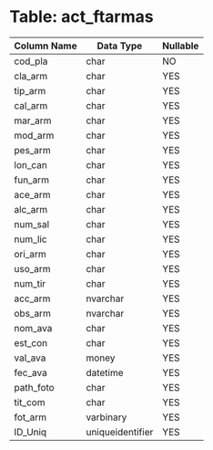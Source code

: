 # Table: act_ftarmas

| Column Name | Data Type | Nullable |
|-------------|-----------|----------|
| cod_pla | char | NO |
| cla_arm | char | YES |
| tip_arm | char | YES |
| cal_arm | char | YES |
| mar_arm | char | YES |
| mod_arm | char | YES |
| pes_arm | char | YES |
| lon_can | char | YES |
| fun_arm | char | YES |
| ace_arm | char | YES |
| alc_arm | char | YES |
| num_sal | char | YES |
| num_lic | char | YES |
| ori_arm | char | YES |
| uso_arm | char | YES |
| num_tir | char | YES |
| acc_arm | nvarchar | YES |
| obs_arm | nvarchar | YES |
| nom_ava | char | YES |
| est_con | char | YES |
| val_ava | money | YES |
| fec_ava | datetime | YES |
| path_foto | char | YES |
| tit_com | char | YES |
| fot_arm | varbinary | YES |
| ID_Uniq | uniqueidentifier | YES |
